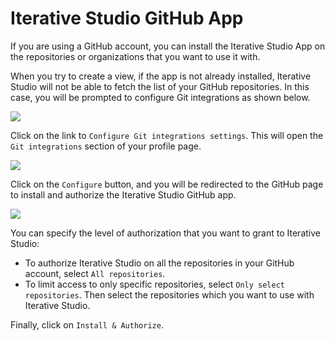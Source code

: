 # Iterative Studio GitHub App

If you are using a GitHub account, you can install the Iterative Studio App on
the repositories or organizations that you want to use it with.

When you try to create a view, if the app is not already installed, Iterative
Studio will not be able to fetch the list of your GitHub repositories. In this
case, you will be prompted to configure Git integrations as shown below.

![](https://static.iterative.ai/img/studio/configure_git_integrations.png)

Click on the link to `Configure Git integrations settings`. This will open the
`Git integrations` section of your profile page.

![](https://static.iterative.ai/img/studio/configure_github.png)

Click on the `Configure` button, and you will be redirected to the GitHub page
to install and authorize the Iterative Studio GitHub app.

![](https://static.iterative.ai/img/studio/authorize_app_on_github.png)

You can specify the level of authorization that you want to grant to Iterative
Studio:

- To authorize Iterative Studio on all the repositories in your GitHub account,
  select `All repositories`.
- To limit access to only specific repositories, select
  `Only select repositories`. Then select the repositories which you want to use
  with Iterative Studio.

Finally, click on `Install & Authorize`.

